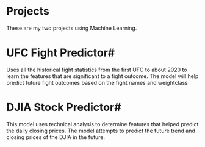 # Projects
These are my two projects using Machine Learning.

# UFC Fight Predictor#
Uses all the historical fight statistics from the first UFC to about 2020 to learn the features that are significant to a fight outcome.
The model will help predict future fight outcomes based on the fight names and weightclass

# DJIA Stock Predictor#
This model uses technical analysis to determine features that helped predict the daily closing prices. The model attempts to predict the future trend and closing prices of the DJIA in the future.

